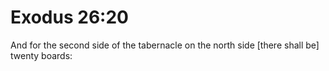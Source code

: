 # Exodus 26:20

And for the second side of the tabernacle on the north side [there shall be] twenty boards: